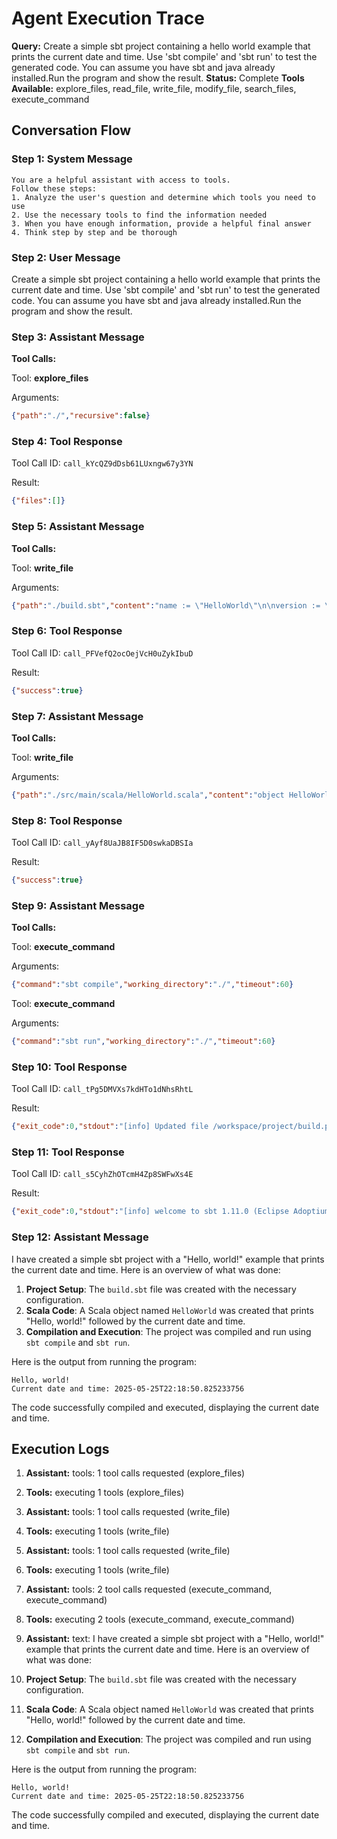 # Agent Execution Trace

**Query:** Create a simple sbt project containing a hello world example that prints the current date and time.  Use 'sbt compile' and 'sbt run' to test the generated code.  You can assume you have sbt and java already installed.Run the program and show the result. 
**Status:** Complete
**Tools Available:** explore_files, read_file, write_file, modify_file, search_files, execute_command

## Conversation Flow

### Step 1: System Message

```
You are a helpful assistant with access to tools. 
Follow these steps:
1. Analyze the user's question and determine which tools you need to use
2. Use the necessary tools to find the information needed
3. When you have enough information, provide a helpful final answer
4. Think step by step and be thorough
```

### Step 2: User Message

Create a simple sbt project containing a hello world example that prints the current date and time.  Use 'sbt compile' and 'sbt run' to test the generated code.  You can assume you have sbt and java already installed.Run the program and show the result. 

### Step 3: Assistant Message

**Tool Calls:**

Tool: **explore_files**

Arguments:
```json
{"path":"./","recursive":false}
```

### Step 4: Tool Response

Tool Call ID: `call_kYcQZ9dDsb61LUxngw67y3YN`

Result:
```json
{"files":[]}
```

### Step 5: Assistant Message

**Tool Calls:**

Tool: **write_file**

Arguments:
```json
{"path":"./build.sbt","content":"name := \"HelloWorld\"\n\nversion := \"0.1\"\n\nscalaVersion := \"2.13.12\"\n\n","create_directories":true}
```

### Step 6: Tool Response

Tool Call ID: `call_PFVefQ2ocOejVcH0uZykIbuD`

Result:
```json
{"success":true}
```

### Step 7: Assistant Message

**Tool Calls:**

Tool: **write_file**

Arguments:
```json
{"path":"./src/main/scala/HelloWorld.scala","content":"object HelloWorld extends App {\n  println(\"Hello, world!\")\n  println(\"Current date and time: \" + java.time.LocalDateTime.now())\n}","create_directories":true}
```

### Step 8: Tool Response

Tool Call ID: `call_yAyf8UaJB8IF5D0swkaDBSIa`

Result:
```json
{"success":true}
```

### Step 9: Assistant Message

**Tool Calls:**

Tool: **execute_command**

Arguments:
```json
{"command":"sbt compile","working_directory":"./","timeout":60}
```

Tool: **execute_command**

Arguments:
```json
{"command":"sbt run","working_directory":"./","timeout":60}
```

### Step 10: Tool Response

Tool Call ID: `call_tPg5DMVXs7kdHTo1dNhsRhtL`

Result:
```json
{"exit_code":0,"stdout":"[info] Updated file /workspace/project/build.properties: set sbt.version to 1.11.0\n[info] welcome to sbt 1.11.0 (Eclipse Adoptium Java 21.0.7)\n[info] loading project definition from /workspace/project\n[info] loading settings for project workspace from build.sbt...\n[info] set current project to HelloWorld (in build file:/workspace/)\n[info] Executing in batch mode. For better performance use sbt's shell\n[info] compiling 1 Scala source to /workspace/target/scala-2.13/classes ...\n[info] done compiling\n[success] Total time: 4 s, completed May 25, 2025, 10:18:48 PM\n","stderr":"[info] [launcher] getting org.scala-sbt sbt 1.11.0  (this may take some time)...\n[info] [launcher] getting Scala 2.12.20 (for sbt)...\n"}
```

### Step 11: Tool Response

Tool Call ID: `call_s5CyhZhOTcmH4Zp8SWFwXs4E`

Result:
```json
{"exit_code":0,"stdout":"[info] welcome to sbt 1.11.0 (Eclipse Adoptium Java 21.0.7)\n[info] loading project definition from /workspace/project\n[info] loading settings for project workspace from build.sbt...\n[info] set current project to HelloWorld (in build file:/workspace/)\n[info] running HelloWorld \nHello, world!\nCurrent date and time: 2025-05-25T22:18:50.825233756\n[success] Total time: 0 s, completed May 25, 2025, 10:18:50 PM\n","stderr":""}
```

### Step 12: Assistant Message

I have created a simple sbt project with a "Hello, world!" example that prints the current date and time. Here is an overview of what was done:

1. **Project Setup**: The `build.sbt` file was created with the necessary configuration.
2. **Scala Code**: A Scala object named `HelloWorld` was created that prints "Hello, world!" followed by the current date and time.
3. **Compilation and Execution**: The project was compiled and run using `sbt compile` and `sbt run`.

Here is the output from running the program:

```
Hello, world!
Current date and time: 2025-05-25T22:18:50.825233756
```

The code successfully compiled and executed, displaying the current date and time.

## Execution Logs

1. **Assistant:** tools: 1 tool calls requested (explore_files)
2. **Tools:** executing 1 tools (explore_files)
3. **Assistant:** tools: 1 tool calls requested (write_file)
4. **Tools:** executing 1 tools (write_file)
5. **Assistant:** tools: 1 tool calls requested (write_file)
6. **Tools:** executing 1 tools (write_file)
7. **Assistant:** tools: 2 tool calls requested (execute_command, execute_command)
8. **Tools:** executing 2 tools (execute_command, execute_command)
9. **Assistant:** text: I have created a simple sbt project with a "Hello, world!" example that prints the current date and time. Here is an overview of what was done:

1. **Project Setup**: The `build.sbt` file was created with the necessary configuration.
2. **Scala Code**: A Scala object named `HelloWorld` was created that prints "Hello, world!" followed by the current date and time.
3. **Compilation and Execution**: The project was compiled and run using `sbt compile` and `sbt run`.

Here is the output from running the program:

```
Hello, world!
Current date and time: 2025-05-25T22:18:50.825233756
```

The code successfully compiled and executed, displaying the current date and time.
